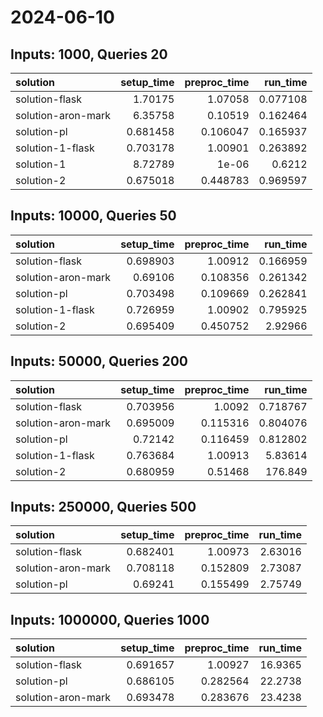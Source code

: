 # 2024-06-10

## Inputs: 1000, Queries 20

| solution           |   setup_time |   preproc_time |   run_time |
|:-------------------|-------------:|---------------:|-----------:|
| solution-flask     |     1.70175  |       1.07058  |   0.077108 |
| solution-aron-mark |     6.35758  |       0.10519  |   0.162464 |
| solution-pl        |     0.681458 |       0.106047 |   0.165937 |
| solution-1-flask   |     0.703178 |       1.00901  |   0.263892 |
| solution-1         |     8.72789  |       1e-06    |   0.6212   |
| solution-2         |     0.675018 |       0.448783 |   0.969597 |

## Inputs: 10000, Queries 50

| solution           |   setup_time |   preproc_time |   run_time |
|:-------------------|-------------:|---------------:|-----------:|
| solution-flask     |     0.698903 |       1.00912  |   0.166959 |
| solution-aron-mark |     0.69106  |       0.108356 |   0.261342 |
| solution-pl        |     0.703498 |       0.109669 |   0.262841 |
| solution-1-flask   |     0.726959 |       1.00902  |   0.795925 |
| solution-2         |     0.695409 |       0.450752 |   2.92966  |

## Inputs: 50000, Queries 200

| solution           |   setup_time |   preproc_time |   run_time |
|:-------------------|-------------:|---------------:|-----------:|
| solution-flask     |     0.703956 |       1.0092   |   0.718767 |
| solution-aron-mark |     0.695009 |       0.115316 |   0.804076 |
| solution-pl        |     0.72142  |       0.116459 |   0.812802 |
| solution-1-flask   |     0.763684 |       1.00913  |   5.83614  |
| solution-2         |     0.680959 |       0.51468  | 176.849    |

## Inputs: 250000, Queries 500

| solution           |   setup_time |   preproc_time |   run_time |
|:-------------------|-------------:|---------------:|-----------:|
| solution-flask     |     0.682401 |       1.00973  |    2.63016 |
| solution-aron-mark |     0.708118 |       0.152809 |    2.73087 |
| solution-pl        |     0.69241  |       0.155499 |    2.75749 |

## Inputs: 1000000, Queries 1000

| solution           |   setup_time |   preproc_time |   run_time |
|:-------------------|-------------:|---------------:|-----------:|
| solution-flask     |     0.691657 |       1.00927  |    16.9365 |
| solution-pl        |     0.686105 |       0.282564 |    22.2738 |
| solution-aron-mark |     0.693478 |       0.283676 |    23.4238 |